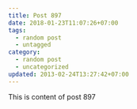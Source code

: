 ```yaml
---
title: Post 897
date: 2018-01-23T11:07:26+07:00
tags:
  - random post
  - untagged
category:
  - random post
  - uncategorized
updated: 2013-02-24T13:27:42+07:00
---
```

This is content of post 897